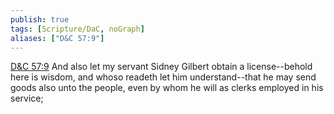 ```yaml
---
publish: true
tags: [Scripture/DaC, noGraph]
aliases: ["D&C 57:9"]
---
```

[D&C 57:9](https://churchofjesuschrist.org/study/scriptures/dc-testament/dc/57?lang=eng&id=p9#p9) And also let my servant Sidney Gilbert obtain a license--behold here is wisdom, and whoso readeth let him understand--that he may send goods also unto the people, even by whom he will as clerks employed in his service;
